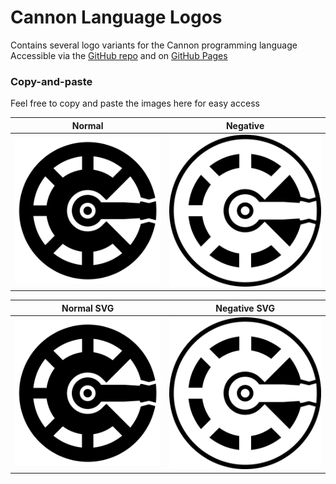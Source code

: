 # Cannon Language Logos

Contains several logo variants for the Cannon programming language  
Accessible via the [GitHub repo](https://github.com/cannonlang/logo) and on [GitHub Pages](https://cannonlang.github.io/logo) 

### Copy-and-paste

Feel free to copy and paste the images here for easy access  

| Normal | Negative |  
| :--------: | :--------: |  
| ![Cannon Logo](https://github.com/cannonlang/logo/blob/main/logo.png?raw=true) | ![Cannon Logo Negative](https://github.com/cannonlang/logo/blob/main/logo-negative.png?raw=true) |  

| Normal SVG | Negative SVG |  
| :--------: | :--------: |  
| ![Cannon Logo SVG](https://github.com/cannonlang/logo/blob/main/logo.svg?raw=true) | ![Cannon Logo Negative SVG](https://github.com/cannonlang/logo/blob/main/logo-negative.svg?raw=true) |  
